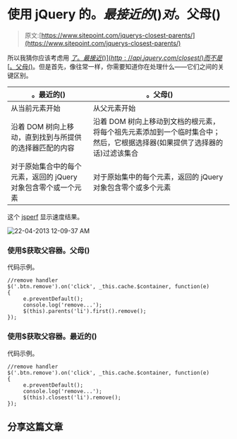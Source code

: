 # 使用 jQuery 的$。最接近的()对$。父母()

> 原文:[https://www.sitepoint.com/jquerys-closest-parents/](https://www.sitepoint.com/jquerys-closest-parents/)

所以我猜你应该考虑用 [$了。最接近()](http://api.jquery.com/closest/)而不是 [$。父母()](http://api.jquery.com/parents/)。但是首先，像往常一样，你需要知道你在处理什么——它们之间的关键区别。

| 。最近的() | 。父母() |
| --- | --- |
| 从当前元素开始 | 从父元素开始 |
| 沿着 DOM 树向上移动，直到找到与所提供的选择器匹配的内容 | 沿着 DOM 树向上移动到文档的根元素，将每个祖先元素添加到一个临时集合中；然后，它根据选择器(如果提供了选择器的话)过滤该集合 |
| 对于原始集合中的每个元素，返回的 jQuery 对象包含零个或一个元素 | 对于原始集中的每个元素，返回的 jQuery 对象包含零个或多个元素 |

这个 [jsperf](http://jsperf.com/jquery-parents-vs-closest/20) 显示速度结果。

![22-04-2013 12-09-37 AM](../Images/0214d5f2e830306d0e454938e37b2372.png)

### 使用$获取父容器。父母()

代码示例。

```
//remove handler
$('.btn.remove').on('click', _this.cache.$container, function(e)
{
     e.preventDefault();
     console.log('remove...');
     $(this).parents('li').first().remove();
});
```

### 使用$获取父容器。最近的()

代码示例。

```
//remove handler
$('.btn.remove').on('click', _this.cache.$container, function(e)
{
     e.preventDefault();
     console.log('remove...');
     $(this).closest('li').remove();
});
```

## 分享这篇文章